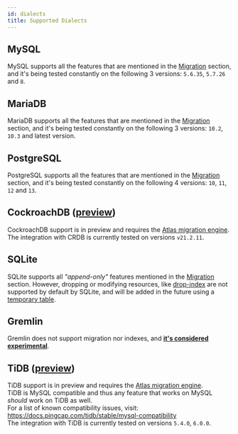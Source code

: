 ```yaml
---
id: dialects
title: Supported Dialects
---
```


## MySQL

MySQL supports all the features that are mentioned in the [Migration](migrate.md) section,
and it's being tested constantly on the following 3 versions: `5.6.35`, `5.7.26` and `8`. 

## MariaDB

MariaDB supports all the features that are mentioned in the [Migration](migrate.md) section,
and it's being tested constantly on the following 3 versions: `10.2`, `10.3` and latest version.

## PostgreSQL

PostgreSQL supports all the features that are mentioned in the [Migration](migrate.md) section,
and it's being tested constantly on the following 4 versions: `10`, `11`, `12` and `13`.

## CockroachDB **(<ins>preview</ins>)**

CockroachDB support is in preview and requires the [Atlas migration engine](#atlas-integration).  
The integration with CRDB is currently tested on versions `v21.2.11`.

## SQLite

SQLite supports all _"append-only"_ features mentioned in the [Migration](migrate.md) section. 
However, dropping or modifying resources, like [drop-index](migrate.md#drop-resources) are not
supported by default by SQLite, and will be added in the future using a [temporary table](https://www.sqlite.org/lang_altertable.html#otheralter).

## Gremlin

Gremlin does not support migration nor indexes, and **<ins>it's considered experimental</ins>**.

## TiDB **(<ins>preview</ins>)**

TiDB support is in preview and requires the [Atlas migration engine](#atlas-integration).  
TiDB is MySQL compatible and thus any feature that works on MySQL _should_ work on TiDB as well.  
For a list of known compatibility issues, visit: https://docs.pingcap.com/tidb/stable/mysql-compatibility  
The integration with TiDB is currently tested on versions `5.4.0`, `6.0.0`.
